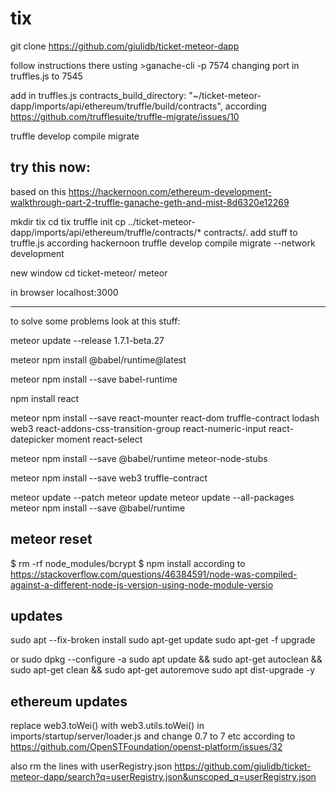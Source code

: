 # tix

git clone https://github.com/giulidb/ticket-meteor-dapp

follow instructions there usting >ganache-cli -p 7574 
changing port in truffles.js to 7545

add in truffles.js 
  contracts_build_directory: "~/ticket-meteor-dapp/imports/api/ethereum/truffle/build/contracts",
according  https://github.com/trufflesuite/truffle-migrate/issues/10


truffle develop
compile
migrate


try this now:
--------------
based on this
https://hackernoon.com/ethereum-development-walkthrough-part-2-truffle-ganache-geth-and-mist-8d6320e12269

mkdir tix
cd tix
truffle init
cp ../ticket-meteor-dapp/imports/api/ethereum/truffle/contracts/* contracts/.
add stuff to truffle.js according hackernoon
truffle develop
compile
migrate --network development

new window cd ticket-meteor/
meteor

in browser
localhost:3000


--------------


to solve some problems look at this stuff:


meteor update --release 1.7.1-beta.27

meteor npm install @babel/runtime@latest

meteor npm install --save babel-runtime

npm install react

meteor npm install --save react-mounter react-dom truffle-contract lodash web3 react-addons-css-transition-group react-numeric-input react-datepicker moment react-select

meteor npm install --save @babel/runtime meteor-node-stubs

meteor npm install --save web3 truffle-contract

meteor update --patch
meteor update
meteor update --all-packages
meteor npm install --save @babel/runtime


meteor reset
--------

$ rm -rf node_modules/bcrypt
$ npm install
according to https://stackoverflow.com/questions/46384591/node-was-compiled-against-a-different-node-js-version-using-node-module-versio


updates
----------------

sudo apt --fix-broken install
sudo apt-get update
sudo apt-get -f upgrade

or 
sudo dpkg --configure -a
sudo apt update && sudo apt-get autoclean && sudo apt-get clean && sudo apt-get autoremove
sudo apt dist-upgrade -y

ethereum updates
----------------
replace web3.toWei()
with
web3.utils.toWei()
in imports/startup/server/loader.js
and change 0.7 to 7 etc according to https://github.com/OpenSTFoundation/openst-platform/issues/32

also rm the lines with userRegistry.json
https://github.com/giulidb/ticket-meteor-dapp/search?q=userRegistry.json&unscoped_q=userRegistry.json
